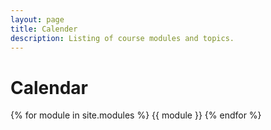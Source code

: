 ```yaml
---
layout: page
title: Calender
description: Listing of course modules and topics.
---
```


# Calendar

{% for module in site.modules %}
{{ module }}
{% endfor %}
